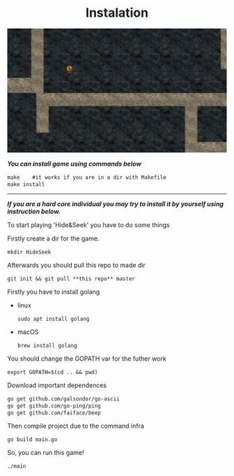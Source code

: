 # <center>Instalation</center>

!["preview"](preview.png)


**_You can install game using commands below_**

```
make    #it works if you are in a dir with Makefile
make install
```

---

**_If you are a hard core individual you may try to install it by yourself using instruction below._**



To start playing 'Hide&Seek' you have to do some things


Firstly create a dir for the game.
```
mkdir HideSeek
```

Afterwards you should pull this repo to made dir
```
git init && git pull **this repo** master
```



Firstly you have to install golang

- linux 
    ```
    sudo apt install golang
    ```
- macOS
    ```
    brew install golang
    ```

You should change the GOPATH var for the futher work

```
export GOPATH=$(cd .. && pwd)
```


Download important dependences 
```
go get github.com/galsondor/go-ascii
go get github.com/go-ping/ping
go get github.com/faiface/beep
```

Then compile project due to the command infra
```
go build main.go
```
So, you can run this game!
```
./main
```
